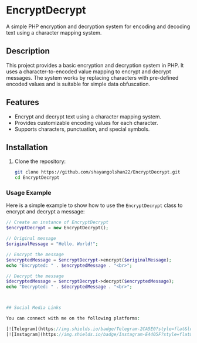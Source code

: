 # EncryptDecrypt

A simple PHP encryption and decryption system for encoding and decoding text using a character mapping system.

## **Description**

This project provides a basic encryption and decryption system in PHP. It uses a character-to-encoded value mapping to encrypt and decrypt messages. The system works by replacing characters with pre-defined encoded values and is suitable for simple data obfuscation.

## **Features**

- Encrypt and decrypt text using a character mapping system.
- Provides customizable encoding values for each character.
- Supports characters, punctuation, and special symbols.

## **Installation**

1. Clone the repository:
   ```bash
   git clone https://github.com/shayangolshan22/EncryptDecrypt.git
   cd EncryptDecrypt


### **Usage Example**

Here is a simple example to show how to use the `EncryptDecrypt` class to encrypt and decrypt a message:

```php
// Create an instance of EncryptDecrypt
$encryptDecrypt = new EncryptDecrypt();

// Original message
$originalMessage = "Hello, World!";

// Encrypt the message
$encryptedMessage = $encryptDecrypt->encrypt($originalMessage);
echo "Encrypted: " . $encryptedMessage . "<br>";

// Decrypt the message
$decryptedMessage = $encryptDecrypt->decrypt($encryptedMessage);
echo "Decrypted: " . $decryptedMessage . "<br>";



## Social Media Links

You can connect with me on the following platforms:

[![Telegram](https://img.shields.io/badge/Telegram-2CA5E0?style=flat&logo=telegram&logoColor=white)](https://t.me/yourusername)
[![Instagram](https://img.shields.io/badge/Instagram-E4405F?style=flat&logo=instagram&logoColor=white)](https://www.instagram.com/yourusername/)
